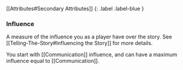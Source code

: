 [[Attributes#Secondary Attributes]]
{: .label .label-blue }

### Influence
A measure of the influence you as a player have over the story. See [[Telling-The-Story#Influencing the Story]] for more details.

You start with [[Communication]] influence, and can have a maximum influence equal to [[Communication]].